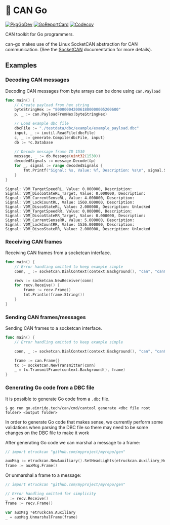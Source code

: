 # :electric_plug: CAN Go

[![PkgGoDev][pkg-badge]][pkg]
[![GoReportCard][report-badge]][report]
[![Codecov][codecov-badge]][codecov]

[pkg-badge]: https://pkg.go.dev/badge/go.einride.tech/can
[pkg]: https://pkg.go.dev/go.einride.tech/can
[report-badge]: https://goreportcard.com/badge/go.einride.tech/can
[report]: https://goreportcard.com/report/go.einride.tech/can
[codecov-badge]: https://codecov.io/gh/einride/can-go/branch/master/graph/badge.svg
[codecov]: https://codecov.io/gh/einride/can-go

CAN toolkit for Go programmers.

can-go makes use of the Linux SocketCAN abstraction for CAN communication.
(See the [SocketCAN][socketcan] documentation for more details).

[socketcan]: https://www.kernel.org/doc/Documentation/networking/can.txt

## Examples

### Decoding CAN messages

Decoding CAN messages from byte arrays can be done using `can.Payload`

```go
func main() {
    // Create payload from hex string
    byteStringHex := "8000000420061880000005200600"
    p, _ := can.PayloadFromHex(byteStringHex)

    // Load example dbc file
    dbcFile := "./testdata/dbc/example/example_payload.dbc"
    input, _ := ioutil.ReadFile(dbcFile)
    c, _ := generate.Compile(dbcFile, input)
    db := *c.Database

    // Decode message frame ID 1530
    message, _ := db.Message(uint32(1530))
    decodedSignals := message.Decode(&p)
    for _, signal := range decodedSignals {
        fmt.Printf("Signal: %s, Value: %f, Description: %s\n", signal.Signal.Name, signal.Value, signal.Description)
    }
}
```

```
Signal: VDM_TargetSpeedRL, Value: 0.000000, Description: 
Signal: VDM_DiscoStateRL_Target, Value: 0.000000, Description: 
Signal: VDM_CurrentSenseRL, Value: 4.000000, Description: 
Signal: VDM_LockCountRL, Value: 1560.000000, Description: 
Signal: VDM_DiscoStateRL, Value: 2.000000, Description: Unlocked
Signal: VDM_TargetSpeedRR, Value: 0.000000, Description: 
Signal: VDM_DiscoStateRR_Target, Value: 0.000000, Description: 
Signal: VDM_CurrentSenseRR, Value: 5.000000, Description: 
Signal: VDM_LockCountRR, Value: 1536.000000, Description: 
Signal: VDM_DiscoStateRR, Value: 2.000000, Description: Unlocked
```


### Receiving CAN frames

Receiving CAN frames from a socketcan interface.

```go
func main() {
    // Error handling omitted to keep example simple
    conn, _ := socketcan.DialContext(context.Background(), "can", "can0")

    recv := socketcan.NewReceiver(conn)
    for recv.Receive() {
        frame := recv.Frame()
        fmt.Println(frame.String())
    }
}
```

### Sending CAN frames/messages

Sending CAN frames to a socketcan interface.

```go
func main() {
	// Error handling omitted to keep example simple

	conn, _ := socketcan.DialContext(context.Background(), "can", "can0")

	frame := can.Frame{}
	tx := socketcan.NewTransmitter(conn)
    _ = tx.TransmitFrame(context.Background(), frame)
}
```

### Generating Go code from a DBC file

It is possible to generate Go code from a `.dbc` file.

```
$ go run go.einride.tech/can/cmd/cantool generate <dbc file root folder> <output folder>
```

In order to generate Go code that makes sense, we currently perform some
validations when parsing the DBC file so there may need to be some changes
on the DBC file to make it work

After generating Go code we can marshal a message to a frame:

```go
// import etruckcan "github.com/myproject/myrepo/gen"

auxMsg := etruckcan.NewAuxiliary().SetHeadLights(etruckcan.Auxiliary_HeadLights_LowBeam)
frame := auxMsg.Frame()
```

Or unmarshal a frame to a message:

```go
// import etruckcan "github.com/myproject/myrepo/gen"

// Error handling omitted for simplicity
_ := recv.Receive()
frame := recv.Frame()

var auxMsg *etruckcan.Auxiliary
_ = auxMsg.UnmarshalFrame(frame)

```
